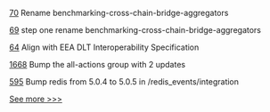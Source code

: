 
[70](https://github.com/hyperledger-labs/governance/pull/70) Rename benchmarking-cross-chain-bridge-aggregators

[69](https://github.com/hyperledger-labs/governance/pull/69) step one rename benchmarking-cross-chain-bridge-aggregators

[64](https://github.com/hyperledger-labs/harmonia/pull/64) Align with EEA DLT Interoperability Specification

[1668](https://github.com/hyperledger/indy-plenum/pull/1668) Bump the all-actions group with 2 updates

[595](https://github.com/hyperledger/aries-acapy-plugins/pull/595) Bump redis from 5.0.4 to 5.0.5 in /redis_events/integration


[See more >>>](https://start-here.hyperledger.org/pull-requests)
